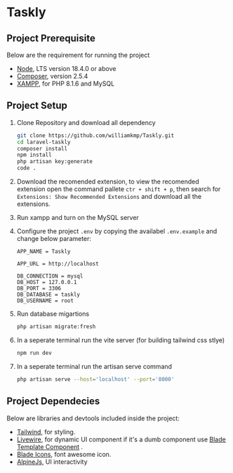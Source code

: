 # **Taskly**

## Project Prerequisite

Below are the requirement for running the project

-   [Node](https://nodejs.org/en), LTS version 18.4.0 or above
-   [Composer](https://getcomposer.org/download/), version 2.5.4
-   [XAMPP](https://www.apachefriends.org/download.html), for PHP 8.1.6 and MySQL

## Project Setup

1. Clone Repository and download all dependency

    ```bash
    git clone https://github.com/williamkmp/Taskly.git
    cd laravel-taskly
    composer install
    npm install
    php artisan key:generate
    code .
    ```

1. Download the recomended extension,
   to view the recomended extension open the command pallete `ctr + shift + p`, then search for `Extensions: Show Recommended Extensions` and download all the extensions.
1. Run xampp and turn on the MySQL server
1. Configure the project `.env` by copying the availabel `.env.example` and change below parameter:

    ```env
    APP_NAME = Taskly

    APP_URL = http://localhost

    DB_CONNECTION = mysql
    DB_HOST = 127.0.0.1
    DB_PORT = 3306
    DB_DATABASE = taskly
    DB_USERNAME = root
    ```

1. Run database migartions

    ```bash
    php artisan migrate:fresh
    ```

1. In a seperate terminal run the vite server (for building tailwind css stlye)

    ```bash
    npm run dev
    ```

1. In a seperate terminal run the artisan serve command

    ```bash
    php artisan serve --host='localhost' --port='8000'
    ```

## Project Dependecies

Below are libraries and devtools included inside the project:

-   [Tailwind](https://tailwindcss.com/docs/utility-first), for styling.
-   [Livewire](https://laravel-livewire.com/docs/2.x/quickstart), for dynamic UI component if it's a dumb component use [Blade Template Component](https://laravel.com/docs/10.x/blade#components) .
-   [Blade Icons](https://blade-ui-kit.com/blade-icons), font awesome icon.
-   [AlpineJs](https://alpinejs.dev/start-here), UI interactivity
